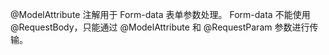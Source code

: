 @ModelAttribute 注解用于 Form-data 表单参数处理。
Form-data 不能使用 @RequestBody，只能通过 @ModelAttribute 和 @RequestParam 参数进行传输。
